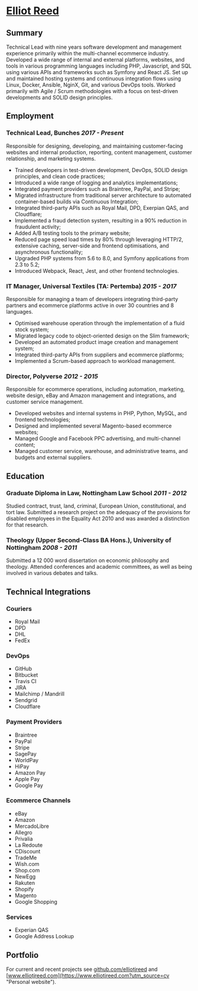 # [Elliot Reed](https://www.elliotjreed.com?utm_source=cv)

## Summary

Technical Lead with nine years software development and management experience primarily within the multi-channel ecommerce industry.
Developed a wide range of internal and external platforms, websites, and tools in various programming languages including PHP, Javascript, and SQL using various APIs and frameworks such as Symfony and React JS.
Set up and maintained hosting systems and continuous integration flows using Linux, Docker, Ansible, NginX, Git, and various DevOps tools.
Worked primarily with Agile / Scrum methodologies with a focus on test-driven developments and SOLID design principles.

## Employment

### **Technical Lead**, Bunches _2017 - Present_

Responsible for designing, developing, and maintaining customer-facing websites and internal production, reporting, content management, customer relationship, and marketing systems.

- Trained developers in test-driven development, DevOps, SOLID design principles, and clean code practices;
- Introduced a wide range of logging and analytics implementations;
- Integrated payment providers such as Braintree, PayPal, and Stripe;
- Migrated infrastructure from traditional server architecture to automated container-based builds via Continuous Integration;
- Integrated third-party APIs such as Royal Mail, DPD, Exerpian QAS, and Cloudflare;
- Implemented a fraud detection system, resulting in a 90% reduction in fraudulent activity;
- Added A/B testing tools to the primary website;
- Reduced page speed load times by 80% through leveraging HTTP/2, extensive caching, server-side and frontend optimisations, and asynchronous functionality;
- Upgraded PHP systems from 5.6 to 8.0, and Symfony applications from 2.3 to 5.2;
- Introduced Webpack, React, Jest, and other frontend technologies.

### **IT Manager**, Universal Textiles (TA: Pertemba) _2015 - 2017_

Responsible for managing a team of developers integrating third-party partners and ecommerce platforms active in over 30 countries and 8 languages.

- Optimised warehouse operation through the implementation of a fluid stock system;
- Migrated legacy code to object-oriented design on the Slim framework;
- Developed an automated product image creation and management system;
- Integrated third-party APIs from suppliers and ecommerce platforms;
- Implemented a Scrum-based approach to workload management.

### **Director**, Polyverse _2012 - 2015_

Responsible for ecommerce operations, including automation, marketing, website design, eBay and Amazon management and integrations, and customer service management.

- Developed websites and internal systems in PHP, Python, MySQL, and frontend technologies;
- Designed and implemented several Magento-based ecommerce websites;
- Managed Google and Facebook PPC advertising, and multi-channel content;
- Managed customer service, warehouse, and administrative teams, and budgets and external suppliers.

## Education

### **Graduate Diploma in Law**, Nottingham Law School _2011 - 2012_

Studied contract, trust, land, criminal, European Union, constitutional, and tort law.
Submitted a research project on the adequacy of the provisions for disabled employees in the Equality Act 2010 and was awarded a distinction for that research.

### **Theology (Upper Second-Class BA Hons.)**, University of Nottingham _2008 - 2011_

Submitted a 12 000 word dissertation on economic philosophy and theology.
Attended conferences and academic committees, as well as being involved in various debates and talks.

## Technical Integrations

### Couriers

- Royal Mail
- DPD
- DHL
- FedEx

### DevOps

- GitHub
- Bitbucket
- Travis CI
- JIRA
- Mailchimp / Mandrill
- Sendgrid
- Cloudflare

### Payment Providers

- Braintree
- PayPal
- Stripe
- SagePay
- WorldPay
- HiPay
- Amazon Pay
- Apple Pay
- Google Pay

### Ecommerce Channels

- eBay
- Amazon
- MercadoLibre
- Allegro
- Privalia
- La Redoute
- CDiscount
- TradeMe
- Wish.com
- Shop.com
- NewEgg
- Rakuten
- Shopify
- Magento
- Google Shopping

### Services

- Experian QAS
- Google Address Lookup

## Portfolio

For current and recent projects see [github.com/elliotjreed](https://github.com/elliotjreed "GitHub profile") and [www.elliotjreed.com](https://www.elliotjreed.com?utm_source=cv "Personal website").

